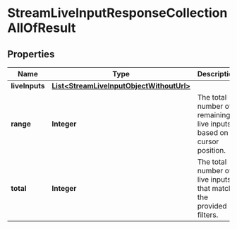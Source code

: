 

# StreamLiveInputResponseCollectionAllOfResult


## Properties

| Name | Type | Description | Notes |
|------------ | ------------- | ------------- | -------------|
|**liveInputs** | [**List&lt;StreamLiveInputObjectWithoutUrl&gt;**](StreamLiveInputObjectWithoutUrl.md) |  |  [optional] |
|**range** | **Integer** | The total number of remaining live inputs based on cursor position. |  [optional] |
|**total** | **Integer** | The total number of live inputs that match the provided filters. |  [optional] |




